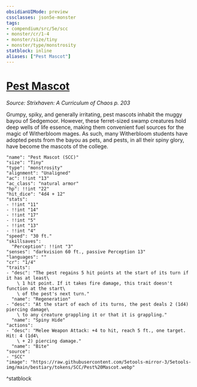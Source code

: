 ```yaml
---
obsidianUIMode: preview
cssclasses: json5e-monster
tags:
- compendium/src/5e/scc
- monster/cr/1-4
- monster/size/tiny
- monster/type/monstrosity
statblock: inline
aliases: ["Pest Mascot"]
---
```

# [Pest Mascot](Mechanics\bestiary\monstrosity/pest-mascot-scc.md)
*Source: Strixhaven: A Curriculum of Chaos p. 203*  

Grumpy, spiky, and generally irritating, pest mascots inhabit the muggy bayou of Sedgemoor. However, these ferret-sized swamp creatures hold deep wells of life essence, making them convenient fuel sources for the magic of Witherbloom mages. As such, many Witherbloom students have adopted pests from the bayou as pets, and pests, in all their spiny glory, have become the mascots of the college.

```statblock
"name": "Pest Mascot (SCC)"
"size": "Tiny"
"type": "monstrosity"
"alignment": "Unaligned"
"ac": !!int "13"
"ac_class": "natural armor"
"hp": !!int "22"
"hit_dice": "4d4 + 12"
"stats":
- !!int "11"
- !!int "14"
- !!int "17"
- !!int "5"
- !!int "13"
- !!int "4"
"speed": "30 ft."
"skillsaves":
  "Perception": !!int "3"
"senses": "darkvision 60 ft., passive Perception 13"
"languages": ""
"cr": "1/4"
"traits":
- "desc": "The pest regains 5 hit points at the start of its turn if it has at least\
    \ 1 hit point. If it takes fire damage, this trait doesn't function at the start\
    \ of the pest's next turn."
  "name": "Regeneration"
- "desc": "At the start of each of its turns, the pest deals 2 (1d4) piercing damage\
    \ to any creature grappling it or that it is grappling."
  "name": "Spiny Hide"
"actions":
- "desc": "Melee Weapon Attack: +4 to hit, reach 5 ft., one target. Hit: 4 (1d4\
    \ + 2) piercing damage."
  "name": "Bite"
"source":
- "SCC"
"image": "https://raw.githubusercontent.com/5etools-mirror-3/5etools-img/main/bestiary/tokens/SCC/Pest%20Mascot.webp"
```
^statblock